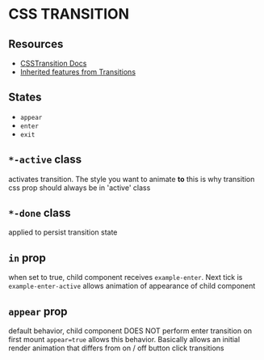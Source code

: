 # CSS TRANSITION

## Resources

- [CSSTransition Docs](https://reactcommunity.org/react-transition-group/css-transition)
- [Inherited features from Transitions](https://reactcommunity.org/react-transition-group/transition)

## States

- `appear`
- `enter`
- `exit`

## `*-active` class

activates transition. The style you want to animate **to**
this is why transition css prop should always be in 'active' class

## `*-done` class

applied to persist transition state

## `in` prop

when set to true, child component receives `example-enter`.
Next tick is `example-enter-active`
allows animation of appearance of child component

## `appear` prop

default behavior, child component DOES NOT perform enter transition on first mount
`appear=true` allows this behavior.
Basically allows an initial render animation that differs from on / off button click transitions
